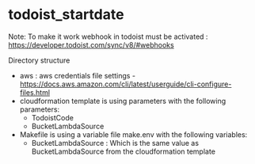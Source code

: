 # todoist_startdate

Note: 
To make it work webhook in todoist must be activated : https://developer.todoist.com/sync/v8/#webhooks

Directory structure
- aws : aws credentials file settings - https://docs.aws.amazon.com/cli/latest/userguide/cli-configure-files.html
- cloudformation template is  using parameters with the following parameters:
    - TodoistCode
    - BucketLambdaSource
- Makefile is using a variable file make.env  with the following variables:
    - BucketLambdaSource : Which is the same value as BucketLambdaSource from  the cloudformation template

